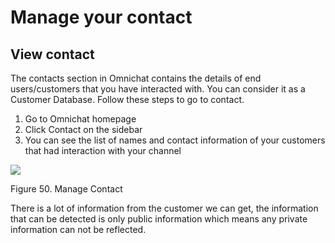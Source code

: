 # Manage your contact

## View contact

The contacts section in Omnichat contains the details of end users/customers that you have interacted with. You can consider it as a Customer Database. Follow these steps to go to contact.

1.  Go to Omnichat homepage
2.  Click Contact on the sidebar
3.  You can see the list of names and contact information of your customers that had interaction with your channel

![](https://lh5.googleusercontent.com/WFXHFKLOhgZgi1PCglzclI3HCwcFuE6MUMlnbQDkYJdq_YWV_NvFns9XoAUn1Pu_NRNd-VsDIi7exYIjXdghwPCzCIZ1Jf5wMq0rQ5ULrSDf9kPTrw5BdlqIzViVHwUSGxVmQufG)

Figure 50. Manage Contact

There is a lot of information from the customer we can get, the information that can be detected is only public information which means any private information can not be reflected.
